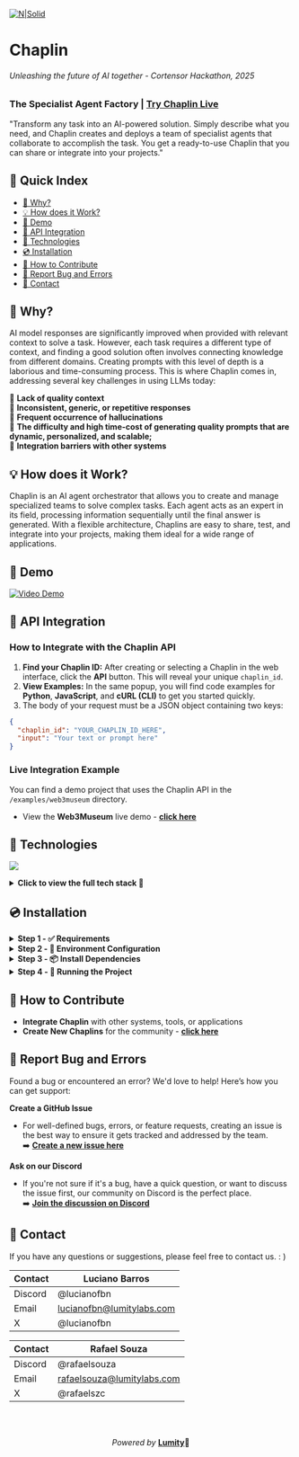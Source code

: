 [![N|Solid](https://i.imgur.com/ESdUHmB.png)](https://chaplin.lumitylabs.com)
# Chaplin
###### _Unleashing the future of AI together - Cortensor Hackathon, 2025_  
### The Specialist Agent Factory | [Try Chaplin Live](https://chaplin.lumitylabs.com/)
"Transform any task into an AI-powered solution. Simply describe what you need, and Chaplin creates and deploys a team of specialist agents that collaborate to accomplish the task. You get a ready-to-use Chaplin that you can share or integrate into your projects."

## 📖 Quick Index
- [🔎 Why?](#-why)
- [💡 How does it Work?](#-how-does-it-work)
- [🎥 Demo](#-demo)
- [🔌 API Integration](#-api-integration)
- [🔧 Technologies](#-technologies)
- [💿 Installation](#-installation)
- [🤝 How to Contribute](#-how-to-contribute)
- [🐞 Report Bug and Errors](#-report-bug-and-errors)
- [📧 Contact](#-contact)

## 🔎 Why? 
AI model responses are significantly improved when provided with relevant context to solve a task. However, each task requires a different type of context, and finding a good solution often involves connecting knowledge from different domains. Creating prompts with this level of depth is a laborious and time-consuming process. This is where Chaplin comes in, addressing several key challenges in using LLMs today:

🎯 __Lack of quality context__  
🎯 __Inconsistent, generic, or repetitive responses__  
🎯 __Frequent occurrence of hallucinations__  
🎯 __The difficulty and high time-cost of generating quality prompts that are dynamic, personalized, and scalable;__  
🎯 __Integration barriers with other systems__

## 💡 How does it Work?  
Chaplin is an AI agent orchestrator that allows you to create and manage specialized teams to solve complex tasks. Each agent acts as an expert in its field, processing information sequentially until the final answer is generated. With a flexible architecture, Chaplins are easy to share, test, and integrate into your projects, making them ideal for a wide range of applications.

## 🎥 Demo
[![Video Demo](https://i.imgur.com/zF0PInT.png)](https://www.youtube.com/watch?v=NiQcVNkmDac)

## 🔌 API Integration
### **How to Integrate with the Chaplin API**  

1.  **Find your Chaplin ID:** After creating or selecting a Chaplin in the web interface, click the **API** button. This will reveal your unique `chaplin_id`.
2.  **View Examples:** In the same popup, you will find code examples for **Python**, **JavaScript**, and **cURL (CLI)** to get you started quickly.
3. The body of your request must be a JSON object containing two keys:
```json
{
  "chaplin_id": "YOUR_CHAPLIN_ID_HERE",
  "input": "Your text or prompt here"
}
```
### **Live Integration Example**  
You can find a demo project that uses the Chaplin API in the `/examples/web3museum` directory.
- View the __Web3Museum__ live demo - **[click here](https://web3museum.lumitylabs.com/)**


## 🔧 Technologies

<p align="left">
  <a href="https://skillicons.dev">
    <img src="https://skillicons.dev/icons?i=js,react,tailwind,vercel,cloudflare,firebase" />
  </a>
</p>

<details>
  <summary><b>Click to view the full tech stack 🧰 </b></summary>
  <ul>
    <li><strong>Frontend:</strong> JavaScript, React, Tailwind CSS</li>
    <li><strong>Backend:</strong> Vercel Functions, Cloudflare Workers</li>
    <li><strong>Database & Infrastructure:</strong> Firebase, Upstash (QStash), ImgBB</li>
    <li><strong>Authentication:</strong> Clerk</li>
    <li><strong>IA:</strong> LLM (via Cortensor e Gemini)</li>
    <li><strong>Blockchain:</strong> Alchemy, Cortensor</li>
  </ul>
</details>

## 💿 Installation

<details>
  <summary><strong>Step 1 - ✅ Requirements</strong></summary>

#### 
  Before you begin, make sure you have __installed__:  
  - Node.js - **[click here](https://nodejs.org/)**
  - Vercel CLI - **[click here](https://vercel.com/docs/cli)**

  And __have an account__ on the following platforms: 
  - Firebase - **[click here](https://firebase.google.com/)**, 
  - Cloudflare - **[click here](https://dash.cloudflare.com/sign-up/workers-and-pages)**,
  - Alchemy - **[click here](https://www.alchemy.com/)**, 
  - ImgBB - **[click here](https://imgbb.com/)** 
  - Upstash **[click here](https://upstash.com/)**.
#### 

</details>

<details>
  <summary><strong>Step 2 - 🔑 Environment Configuration</strong></summary>

#### 
  - Rename the `.env.example` files to `.env` in the following folders:

    ```
    /backend
    /web
    /examples/web3museum
    ```  
  - Then, open each `.env` file and fill in the environment variables as indicated in the comments.
  ###### **⚠️ Remember to remove the `{` `}` brackets, using only the values as indicated.**
#### 

</details>

<details>
  <summary><strong>Step 3 - 📦 Install Dependencies</strong></summary>

#### 
  - Inside each of the folders below:  

    ```
    /backend
    /web
    /examples/web3museum
    ```  
  - run the command:  

    ```bash
    npm install
    ```
#### 

</details>


<details>
  <summary><strong><b>Step 4</b> - 🚀 Running the Project</strong></summary>
  
#### ⚡ Backend - [http://localhost:3000](http://localhost:3000)  

```bash
cd backend
vercel dev
```

#### 💻 Frontend - [http://localhost:5173](http://localhost:5173)  

```bash
cd web
npm run dev
```

#### 🖼️ Example Web3Museum - [http://localhost:5174](http://localhost:5174)  

```bash
cd examples/web3museum
npm run dev
```
</details>

## 🤝 How to Contribute
- __Integrate Chaplin__ with other systems, tools, or applications
- __Create New Chaplins__ for the community - [**click here**](https://chaplin.lumitylabs.com/create)

## 🐞 Report Bug and Errors  
Found a bug or encountered an error? We'd love to help! Here’s how you can get support:

**Create a GitHub Issue**  
- For well-defined bugs, errors, or feature requests, creating an issue is the best way to ensure it gets tracked and addressed by the team.  
  ➡️ **[Create a new issue here](https://github.com/lumitylabs/chaplin/issues/new)**

**Ask on our Discord**  
- If you're not sure if it's a bug, have a quick question, or want to discuss the issue first, our community on Discord is the perfect place.  
  ➡️ **[Join the discussion on Discord](https://discord.com/channels/1174034150462861324/1433186185253093517)**

## 📧 Contact
If you have any questions or suggestions,  please feel free to contact us. : )

| Contact | Luciano Barros |
| ------ | ------ |
| Discord | @lucianofbn |
| Email | lucianofbn@lumitylabs.com |
| X | @lucianofbn |

| Contact | Rafael Souza | 
| ------ | ------ |
| Discord | @rafaelsouza |
| Email | rafaelsouza@lumitylabs.com |
| X | @rafaelszc |

<br><br>

<p align="center">
  <i>Powered by </i><b><a href="https://www.lumitylabs.com">Lumity</a>💫</b>
</p>

